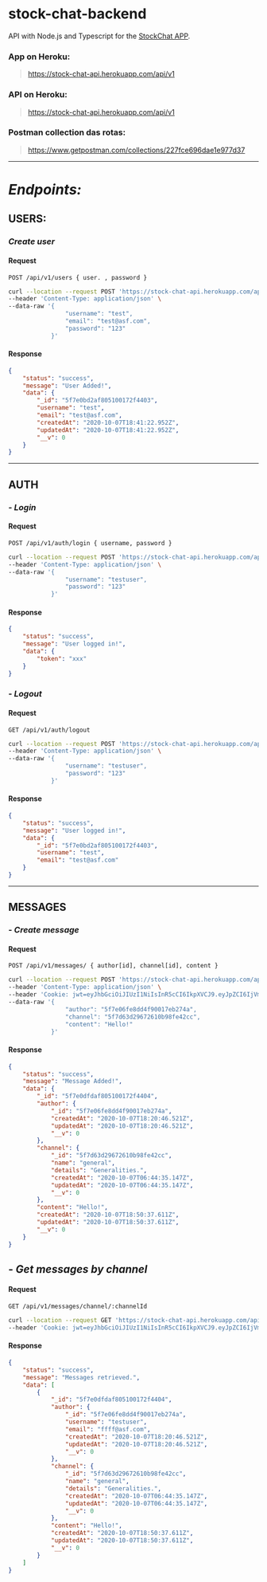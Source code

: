# stock-chat-backend

API with Node.js and Typescript for the [StockChat APP](https://github.com/magluf/stock-chat-frontend).

### App on Heroku:

> https://stock-chat-api.herokuapp.com/api/v1

### API on Heroku:

> https://stock-chat-api.herokuapp.com/api/v1

### Postman collection das rotas:

> https://www.getpostman.com/collections/227fce696dae1e977d37

---

# _Endpoints:_

## USERS:

### _Create user_

#### Request

`POST /api/v1/users { user. , password }`

```bash
curl --location --request POST 'https://stock-chat-api.herokuapp.com/api/v1/users' \
--header 'Content-Type: application/json' \
--data-raw '{
                "username": "test",
                "email": "test@asf.com",
                "password": "123"
            }'
```

#### Response

```JSON
{
    "status": "success",
    "message": "User Added!",
    "data": {
        "_id": "5f7e0bd2af805100172f4403",
        "username": "test",
        "email": "test@asf.com",
        "createdAt": "2020-10-07T18:41:22.952Z",
        "updatedAt": "2020-10-07T18:41:22.952Z",
        "__v": 0
    }
}
```

---

## AUTH

### - _Login_

#### Request

`POST /api/v1/auth/login { username, password }`

```bash
curl --location --request POST 'https://stock-chat-api.herokuapp.com/api/v1/auth/login' \
--header 'Content-Type: application/json' \
--data-raw '{
                "username": "testuser",
                "password": "123"
            }'
```

#### Response

```JSON
{
    "status": "success",
    "message": "User logged in!",
    "data": {
        "token": "xxx"
    }
}
```

### - _Logout_

#### Request

`GET /api/v1/auth/logout`

```bash
curl --location --request POST 'https://stock-chat-api.herokuapp.com/api/v1/auth/login' \
--header 'Content-Type: application/json' \
--data-raw '{
                "username": "testuser",
                "password": "123"
            }'
```

#### Response

```JSON
{
    "status": "success",
    "message": "User logged in!",
    "data": {
        "_id": "5f7e0bd2af805100172f4403",
        "username": "test",
        "email": "test@asf.com"
    }
}
```

---

## MESSAGES

### - _Create message_

#### Request

`POST /api/v1/messages/ { author[id], channel[id], content }`

```bash
curl --location --request POST 'https://stock-chat-api.herokuapp.com/api/v1/messages/' \
--header 'Content-Type: application/json' \
--header 'Cookie: jwt=eyJhbGciOiJIUzI1NiIsInR5cCI6IkpXVCJ9.eyJpZCI6IjVmN2UwYmQyYWY4MDUxMDAxNzJmNDQwMyIsImlhdCI6MTYwMjA5NjQ5NSwiZXhwIjoxNjAyMTgyODk1fQ.YA0sDwt_1sYoXtBELsYlyrAOQSLIBR8sfgdLNXrS-tU' \
--data-raw '{
                "author": "5f7e06fe8dd4f90017eb274a",
                "channel": "5f7d63d29672610b98fe42cc",
                "content": "Hello!"
            }'
```

#### Response

```JSON
{
    "status": "success",
    "message": "Message Added!",
    "data": {
        "_id": "5f7e0dfdaf805100172f4404",
        "author": {
            "_id": "5f7e06fe8dd4f90017eb274a",
            "createdAt": "2020-10-07T18:20:46.521Z",
            "updatedAt": "2020-10-07T18:20:46.521Z",
            "__v": 0
        },
        "channel": {
            "_id": "5f7d63d29672610b98fe42cc",
            "name": "general",
            "details": "Generalities.",
            "createdAt": "2020-10-07T06:44:35.147Z",
            "updatedAt": "2020-10-07T06:44:35.147Z",
            "__v": 0
        },
        "content": "Hello!",
        "createdAt": "2020-10-07T18:50:37.611Z",
        "updatedAt": "2020-10-07T18:50:37.611Z",
        "__v": 0
    }
}
```

## - _Get messages by channel_

#### Request

`GET /api/v1/messages/channel/:channelId`

```bash
curl --location --request GET 'https://stock-chat-api.herokuapp.com/api/v1/messages/channel/5f7d63d29672610b98fe42cc' \
--header 'Cookie: jwt=eyJhbGciOiJIUzI1NiIsInR5cCI6IkpXVCJ9.eyJpZCI6IjVmN2UwYmQyYWY4MDUxMDAxNzJmNDQwMyIsImlhdCI6MTYwMjA5NjQ5NSwiZXhwIjoxNjAyMTgyODk1fQ.YA0sDwt_1sYoXtBELsYlyrAOQSLIBR8sfgdLNXrS-tU'
```

#### Response

```JSON
{
    "status": "success",
    "message": "Messages retrieved.",
    "data": [
        {
            "_id": "5f7e0dfdaf805100172f4404",
            "author": {
                "_id": "5f7e06fe8dd4f90017eb274a",
                "username": "testuser",
                "email": "ffff@asf.com",
                "createdAt": "2020-10-07T18:20:46.521Z",
                "updatedAt": "2020-10-07T18:20:46.521Z",
                "__v": 0
            },
            "channel": {
                "_id": "5f7d63d29672610b98fe42cc",
                "name": "general",
                "details": "Generalities.",
                "createdAt": "2020-10-07T06:44:35.147Z",
                "updatedAt": "2020-10-07T06:44:35.147Z",
                "__v": 0
            },
            "content": "Hello!",
            "createdAt": "2020-10-07T18:50:37.611Z",
            "updatedAt": "2020-10-07T18:50:37.611Z",
            "__v": 0
        }
    ]
}
```
